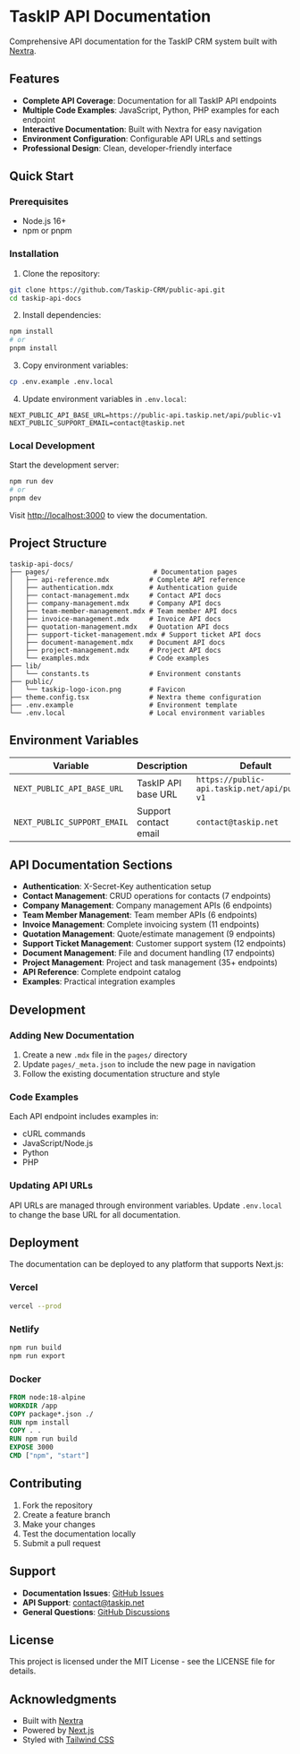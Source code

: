 # TaskIP API Documentation

Comprehensive API documentation for the TaskIP CRM system built with [Nextra](https://nextra.site).

## Features

- **Complete API Coverage**: Documentation for all TaskIP API endpoints
- **Multiple Code Examples**: JavaScript, Python, PHP examples for each endpoint
- **Interactive Documentation**: Built with Nextra for easy navigation
- **Environment Configuration**: Configurable API URLs and settings
- **Professional Design**: Clean, developer-friendly interface

## Quick Start

### Prerequisites

- Node.js 16+ 
- npm or pnpm

### Installation

1. Clone the repository:
```bash
git clone https://github.com/Taskip-CRM/public-api.git
cd taskip-api-docs
```

2. Install dependencies:
```bash
npm install
# or
pnpm install
```

3. Copy environment variables:
```bash
cp .env.example .env.local
```

4. Update environment variables in `.env.local`:
```env
NEXT_PUBLIC_API_BASE_URL=https://public-api.taskip.net/api/public-v1
NEXT_PUBLIC_SUPPORT_EMAIL=contact@taskip.net
```

### Local Development

Start the development server:
```bash
npm run dev
# or
pnpm dev
```

Visit [http://localhost:3000](http://localhost:3000) to view the documentation.

## Project Structure

```
taskip-api-docs/
├── pages/                          # Documentation pages
│   ├── api-reference.mdx          # Complete API reference
│   ├── authentication.mdx         # Authentication guide
│   ├── contact-management.mdx     # Contact API docs
│   ├── company-management.mdx     # Company API docs
│   ├── team-member-management.mdx # Team member API docs
│   ├── invoice-management.mdx     # Invoice API docs
│   ├── quotation-management.mdx   # Quotation API docs
│   ├── support-ticket-management.mdx # Support ticket API docs
│   ├── document-management.mdx    # Document API docs
│   ├── project-management.mdx     # Project API docs
│   └── examples.mdx               # Code examples
├── lib/
│   └── constants.ts               # Environment constants
├── public/
│   └── taskip-logo-icon.png       # Favicon
├── theme.config.tsx               # Nextra theme configuration
├── .env.example                   # Environment template
└── .env.local                     # Local environment variables
```

## Environment Variables

| Variable | Description | Default |
|----------|-------------|---------|
| `NEXT_PUBLIC_API_BASE_URL` | TaskIP API base URL | `https://public-api.taskip.net/api/public-v1` |
| `NEXT_PUBLIC_SUPPORT_EMAIL` | Support contact email | `contact@taskip.net` |

## API Documentation Sections

- **Authentication**: X-Secret-Key authentication setup
- **Contact Management**: CRUD operations for contacts (7 endpoints)
- **Company Management**: Company management APIs (6 endpoints)
- **Team Member Management**: Team member APIs (6 endpoints)
- **Invoice Management**: Complete invoicing system (11 endpoints)
- **Quotation Management**: Quote/estimate management (9 endpoints)
- **Support Ticket Management**: Customer support system (12 endpoints)
- **Document Management**: File and document handling (17 endpoints)
- **Project Management**: Project and task management (35+ endpoints)
- **API Reference**: Complete endpoint catalog
- **Examples**: Practical integration examples

## Development

### Adding New Documentation

1. Create a new `.mdx` file in the `pages/` directory
2. Update `pages/_meta.json` to include the new page in navigation
3. Follow the existing documentation structure and style

### Code Examples

Each API endpoint includes examples in:
- cURL commands
- JavaScript/Node.js
- Python
- PHP

### Updating API URLs

API URLs are managed through environment variables. Update `.env.local` to change the base URL for all documentation.

## Deployment

The documentation can be deployed to any platform that supports Next.js:

### Vercel
```bash
vercel --prod
```

### Netlify
```bash
npm run build
npm run export
```

### Docker
```dockerfile
FROM node:18-alpine
WORKDIR /app
COPY package*.json ./
RUN npm install
COPY . .
RUN npm run build
EXPOSE 3000
CMD ["npm", "start"]
```

## Contributing

1. Fork the repository
2. Create a feature branch
3. Make your changes
4. Test the documentation locally
5. Submit a pull request

## Support

- **Documentation Issues**: [GitHub Issues](https://github.com/Taskip-CRM/public-api/issues)
- **API Support**: contact@taskip.net
- **General Questions**: [GitHub Discussions](https://github.com/Taskip-CRM/public-api/discussions)

## License

This project is licensed under the MIT License - see the LICENSE file for details.

## Acknowledgments

- Built with [Nextra](https://nextra.site)
- Powered by [Next.js](https://nextjs.org)
- Styled with [Tailwind CSS](https://tailwindcss.com)